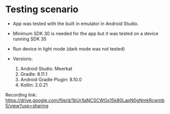 # Testing scenario

- App was tested with the built in emulator in Android Studio.
- Minimum SDK 30 is needed for the app but it was tested on a device running SDK 35
- Run device in light mode (dark mode was not tested)
- Versions:

  1. Android Studio: Meerkat
  2. Gradle: 8.11.1
  3. Android Gradle Plugin: 8.10.0
  4. Kotlin: 2.0.21

Recording link: https://drive.google.com/file/d/1bUrXaNCSCWGs15k80LapN0gNmkRcwmb5/view?usp=sharing